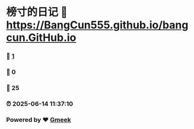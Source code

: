 # 榜寸的日记 :link: https://BangCun555.github.io/bangcun.GitHub.io 
### :page_facing_up: [1](https://BangCun555.github.io/bangcun.GitHub.io/tag.html) 
### :speech_balloon: 0 
### :hibiscus: 25 
### :alarm_clock: 2025-06-14 11:37:10 
### Powered by :heart: [Gmeek](https://github.com/Meekdai/Gmeek)

